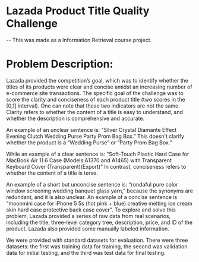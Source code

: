 # Lazada Product Title Quality Challenge
-- This was made as a Information Retrieval course project. 

# Problem Description: 
Lazada provided the competition’s goal, which was to identify whether the titles of its products were clear and concise amidst an increasing number of e-commerce site transactions. The specific goal of the challenge was to score the clarity and conciseness of each product title (two scores in the [0,1] interval).
One can note that these two indicators are not the same. Clarity refers to whether the content of a title is easy to understand, and whether the description is comprehensive and accurate.

An example of an unclear sentence is: “Silver Crystal Diamante Effect Evening Clutch Wedding Purse Party Prom Bag Box.” This doesn’t clarify whether the product is a “Wedding Purse” or “Party Prom Bag Box.”

While an example of a clear sentence is: “Soft-Touch Plastic Hard Case for MacBook Air 11.6 Case (Models:A1370 and A1465) with Transparent Keyboard Cover (Transparent)(Export)”
In contrast, conciseness refers to whether the content of a title is terse.

An example of a short but unconcise sentence is: “rondaful pure color window screening wedding banquet glass yarn,” because the synonyms are redundant, and it is also unclear. An example of a concise sentence is “moonmini case for iPhone 5 5s (hot pink + blue) creative melting ice cream skin hard case protective back case cover”.
To explore and solve this problem, Lazada provided a series of raw data from real scenarios, including the title, three-level category tree, description, price, and ID of the product. Lazada also provided some manually labeled information.

We were provided with standard datasets for evaluation. There were three datasets: the first was training data for training, the second was validation data for initial testing, and the third was test data for final testing.
